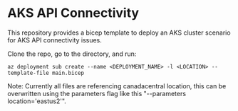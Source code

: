 # AKS API Connectivity

This repository provides a bicep template to deploy an AKS cluster scenario for AKS API connectivity issues.

Clone the repo, go to the directory, and run:

```plain-text
az deployment sub create --name <DEPLOYMENT_NAME> -l <LOCATION> --template-file main.bicep
```

Note: Currently all files are referencing canadacentral location, this can be overwritten using the parameters flag like this "--parameters location='eastus2'".
